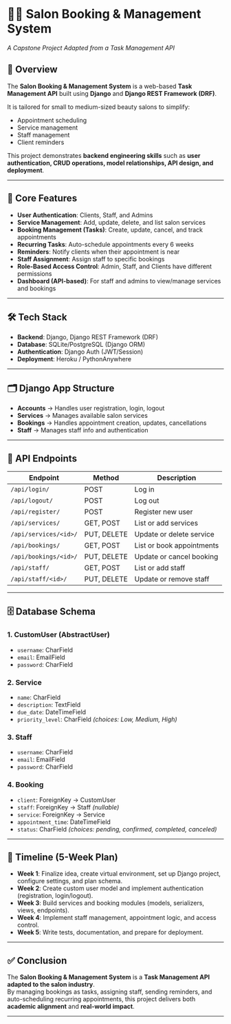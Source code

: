 # 💇‍♀️ Salon Booking & Management System  
_A Capstone Project Adapted from a Task Management API_  

## 📌 Overview  
The **Salon Booking & Management System** is a web-based **Task Management API** built using **Django** and **Django REST Framework (DRF)**.  

It is tailored for small to medium-sized beauty salons to simplify:  
- Appointment scheduling  
- Service management  
- Staff management  
- Client reminders  

This project demonstrates **backend engineering skills** such as **user authentication, CRUD operations, model relationships, API design, and deployment**.  

---

## 🎯 Core Features  
- **User Authentication**: Clients, Staff, and Admins  
- **Service Management**: Add, update, delete, and list salon services  
- **Booking Management (Tasks)**: Create, update, cancel, and track appointments  
- **Recurring Tasks**: Auto-schedule appointments every 6 weeks  
- **Reminders**: Notify clients when their appointment is near  
- **Staff Assignment**: Assign staff to specific bookings  
- **Role-Based Access Control**: Admin, Staff, and Clients have different permissions  
- **Dashboard (API-based)**: For staff and admins to view/manage services and bookings  

---

## 🛠 Tech Stack  
- **Backend**: Django, Django REST Framework (DRF)  
- **Database**: SQLite/PostgreSQL (Django ORM)  
- **Authentication**: Django Auth (JWT/Session)  
- **Deployment**: Heroku / PythonAnywhere  

---

## 🗂 Django App Structure  
- **Accounts** → Handles user registration, login, logout  
- **Services** → Manages available salon services  
- **Bookings** → Handles appointment creation, updates, cancellations  
- **Staff** → Manages staff info and authentication  

---

## 🔗 API Endpoints  
| **Endpoint**           | **Method** | **Description**                |
|-------------------------|------------|--------------------------------|
| `/api/login/`          | POST       | Log in                        |
| `/api/logout/`         | POST       | Log out                       |
| `/api/register/`       | POST       | Register new user             |
| `/api/services/`       | GET, POST  | List or add services          |
| `/api/services/<id>/`  | PUT, DELETE| Update or delete service      |
| `/api/bookings/`       | GET, POST  | List or book appointments     |
| `/api/bookings/<id>/`  | PUT, DELETE| Update or cancel booking      |
| `/api/staff/`          | GET, POST  | List or add staff             |
| `/api/staff/<id>/`     | PUT, DELETE| Update or remove staff        |

---

## 🗄 Database Schema  
### **1. CustomUser (AbstractUser)**  
- `username`: CharField  
- `email`: EmailField  
- `password`: CharField  

### **2. Service**  
- `name`: CharField  
- `description`: TextField  
- `due_date`: DateTimeField  
- `priority_level`: CharField _(choices: Low, Medium, High)_  

### **3. Staff**  
- `username`: CharField  
- `email`: EmailField  
- `password`: CharField  

### **4. Booking**  
- `client`: ForeignKey → CustomUser  
- `staff`: ForeignKey → Staff _(nullable)_  
- `service`: ForeignKey → Service  
- `appointment_time`: DateTimeField  
- `status`: CharField _(choices: pending, confirmed, completed, canceled)_  

---

## 📅 Timeline (5-Week Plan)  
- **Week 1**: Finalize idea, create virtual environment, set up Django project, configure settings, and plan schema.  
- **Week 2**: Create custom user model and implement authentication (registration, login/logout).  
- **Week 3**: Build services and booking modules (models, serializers, views, endpoints).  
- **Week 4**: Implement staff management, appointment logic, and access control.  
- **Week 5**: Write tests, documentation, and prepare for deployment.  

---

## ✅ Conclusion  
The **Salon Booking & Management System** is a **Task Management API adapted to the salon industry**.  
By managing bookings as tasks, assigning staff, sending reminders, and auto-scheduling recurring appointments, this project delivers both **academic alignment** and **real-world impact**.  

---
